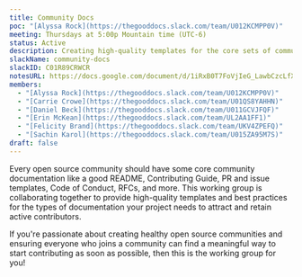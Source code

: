 ```yaml
---
title: Community Docs
poc: "[Alyssa Rock](https://thegooddocs.slack.com/team/U012KCMPP0V)"
meeting: Thursdays at 5:00p Mountain time (UTC-6)
status: Active
description: Creating high-quality templates for the core sets of community docs that are necessary for the health, productivity, and cross-coordination of open source communities.
slackName: community-docs
slackID: C01R89CRWCR
notesURL: https://docs.google.com/document/d/1iRxB0T7FoVjIeG_LawbCzcLfXCILlpFdzn-4BPDGR9Y/edit?usp=sharing
members:
  - "[Alyssa Rock](https://thegooddocs.slack.com/team/U012KCMPP0V)"
  - "[Carrie Crowe](https://thegooddocs.slack.com/team/U01QS8YAHHN)"
  - "[Daniel Beck](https://thegooddocs.slack.com/team/U011GCVJFQF)"
  - "[Erin McKean](https://thegooddocs.slack.com/team/UL2AA1FF1)"
  - "[Felicity Brand](https://thegooddocs.slack.com/team/UKV4ZPEFQ)"
  - "[Sachin Karol](https://thegooddocs.slack.com/team/U015ZA95M7S)"
draft: false
---
```


Every open source community should have some core community documentation like a good README, Contributing Guide, PR and issue templates, Code of Conduct, RFCs, and more. This working group is collaborating together to provide high-quality templates and best practices for the types of documentation your project needs to attract and retain active contributors.

If you're passionate about creating healthy open source communities and ensuring everyone who joins a community can find a meaningful way to start contributing as soon as possible, then this is the working group for you!
